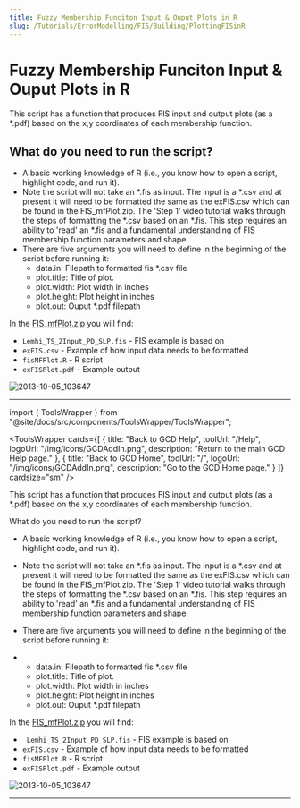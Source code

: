 ```yaml
---
title: Fuzzy Membership Funciton Input & Ouput Plots in R
slug: /Tutorials/ErrorModelling/FIS/Building/PlottingFISinR
---
```


# Fuzzy Membership Funciton Input & Ouput Plots in R

This script has a function that produces FIS input and output plots (as a *.pdf) based on the x,y coordinates of each membership function.

## What do you need to run the script?

- A basic working knowledge of R (i.e., you know how to open a script, highlight code, and run it).
- Note the script will not take an *.fis as input. The input is a *.csv and at present it will need to be formatted the same as the exFIS.csv which can be found in the FIS_mfPlot.zip. The 'Step 1' video tutorial walks through the steps of formatting the *.csv based on an *.fis. This step requires an ability to 'read' an *.fis and a fundamental understanding of FIS membership function parameters and shape.
- There are five arguments you will need to define in the beginning of the script before running it:
  - data.in: Filepath to formatted fis *.csv file
  - plot.title: Title of plot.
  - plot.width: Plot width in inches
  - plot.height: Plot height in inches
  - plot.out: Ouput *.pdf filepath

In the [FIS_mfPlot.zip](http://etal.usu.edu/GCD/Scripts/FIS_mfPlot.zip) you will find:

- `Lemhi_TS_2Input_PD_SLP.fis` - FIS example is based on
- `exFIS.csv` - Example of how input data needs to be formatted
- `fisMFPlot.R` - R script
- `exFISPlot.pdf` - Example output

![2013-10-05_103647](/img/tutorials/2013-10-05_103647.png)

---

import { ToolsWrapper } from "@site/docs/src/components/ToolsWrapper/ToolsWrapper";

<ToolsWrapper
  cards={[
    {
      title: "Back to GCD Help",
      toolUrl: "/Help",
      logoUrl: "/img/icons/GCDAddIn.png",
      description: "Return to the main GCD Help page."
    },
    {
      title: "Back to GCD Home",
      toolUrl: "/",
      logoUrl: "/img/icons/GCDAddIn.png",
      description: "Go to the GCD Home page."
    }
  ]}
  cardsize="sm"
/>

This script has a function that produces FIS input and output plots (as a *.pdf) based on the x,y coordinates of each membership function.     

What do you need to run the script?

- A basic working knowledge of R (i.e., you know how to open a script, highlight code, and run it). 

- Note the script will not take an *.fis as input. The input is a *.csv and at present it will need to be formatted the same as the exFIS.csv which can be found in the FIS_mfPlot.zip.  The 'Step 1' video tutorial walks through the steps of formatting the *.csv based on an *.fis.  This step requires an ability to 'read' an *.fis and a fundamental understanding of FIS membership function parameters and shape.      

- There are five arguments you will need to define in the beginning of the script before running it:

- - data.in:      Filepath to formatted fis *.csv file
  - plot.title:    Title of plot.
  - plot.width:  Plot width in inches
  - plot.height: Plot height in inches
  - plot.out:      Ouput *.pdf filepath



In the [FIS_mfPlot.zip](http://etal.usu.edu/GCD/Scripts/FIS_mfPlot.zip) you will find:

- ` Lemhi_TS_2Input_PD_SLP.fis` - FIS example is based on
- `exFIS.csv` - Example of how input data needs to be formatted
- `fisMFPlot.R` - R script
- `exFISPlot.pdf` - Example output



![2013-10-05_103647](/img/tutorials/2013-10-05_103647.png)

------

